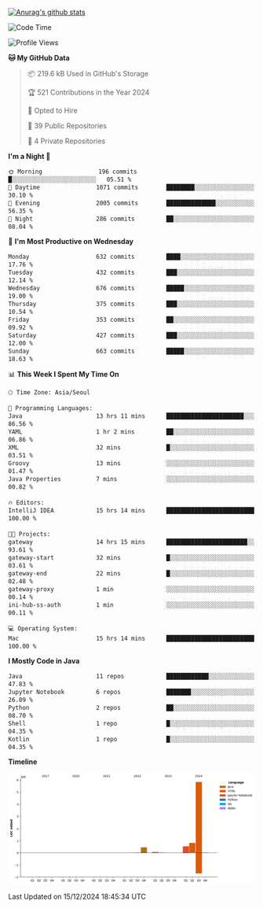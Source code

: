[![Anurag's github stats](https://github-readme-stats.vercel.app/api?username=hajubal)](https://github.com/anuraghazra/github-readme-stats)

<!--START_SECTION:waka-->
![Code Time](http://img.shields.io/badge/Code%20Time-164%20hrs%2021%20mins-blue)

![Profile Views](http://img.shields.io/badge/Profile%20Views-0-blue)

**🐱 My GitHub Data** 

> 📦 219.6 kB Used in GitHub's Storage 
 > 
> 🏆 521 Contributions in the Year 2024
 > 
> 💼 Opted to Hire
 > 
> 📜 39 Public Repositories 
 > 
> 🔑 4 Private Repositories 
 > 
**I'm a Night 🦉** 

```text
🌞 Morning                196 commits         █░░░░░░░░░░░░░░░░░░░░░░░░   05.51 % 
🌆 Daytime                1071 commits        ████████░░░░░░░░░░░░░░░░░   30.10 % 
🌃 Evening                2005 commits        ██████████████░░░░░░░░░░░   56.35 % 
🌙 Night                  286 commits         ██░░░░░░░░░░░░░░░░░░░░░░░   08.04 % 
```
📅 **I'm Most Productive on Wednesday** 

```text
Monday                   632 commits         ████░░░░░░░░░░░░░░░░░░░░░   17.76 % 
Tuesday                  432 commits         ███░░░░░░░░░░░░░░░░░░░░░░   12.14 % 
Wednesday                676 commits         █████░░░░░░░░░░░░░░░░░░░░   19.00 % 
Thursday                 375 commits         ███░░░░░░░░░░░░░░░░░░░░░░   10.54 % 
Friday                   353 commits         ██░░░░░░░░░░░░░░░░░░░░░░░   09.92 % 
Saturday                 427 commits         ███░░░░░░░░░░░░░░░░░░░░░░   12.00 % 
Sunday                   663 commits         █████░░░░░░░░░░░░░░░░░░░░   18.63 % 
```


📊 **This Week I Spent My Time On** 

```text
🕑︎ Time Zone: Asia/Seoul

💬 Programming Languages: 
Java                     13 hrs 11 mins      ██████████████████████░░░   86.56 % 
YAML                     1 hr 2 mins         ██░░░░░░░░░░░░░░░░░░░░░░░   06.86 % 
XML                      32 mins             █░░░░░░░░░░░░░░░░░░░░░░░░   03.51 % 
Groovy                   13 mins             ░░░░░░░░░░░░░░░░░░░░░░░░░   01.47 % 
Java Properties          7 mins              ░░░░░░░░░░░░░░░░░░░░░░░░░   00.82 % 

🔥 Editors: 
IntelliJ IDEA            15 hrs 14 mins      █████████████████████████   100.00 % 

🐱‍💻 Projects: 
gateway                  14 hrs 15 mins      ███████████████████████░░   93.61 % 
gateway-start            32 mins             █░░░░░░░░░░░░░░░░░░░░░░░░   03.61 % 
gateway-end              22 mins             █░░░░░░░░░░░░░░░░░░░░░░░░   02.48 % 
gateway-proxy            1 min               ░░░░░░░░░░░░░░░░░░░░░░░░░   00.14 % 
ini-hub-ss-auth          1 min               ░░░░░░░░░░░░░░░░░░░░░░░░░   00.11 % 

💻 Operating System: 
Mac                      15 hrs 14 mins      █████████████████████████   100.00 % 
```

**I Mostly Code in Java** 

```text
Java                     11 repos            ████████████░░░░░░░░░░░░░   47.83 % 
Jupyter Notebook         6 repos             ███████░░░░░░░░░░░░░░░░░░   26.09 % 
Python                   2 repos             ██░░░░░░░░░░░░░░░░░░░░░░░   08.70 % 
Shell                    1 repo              █░░░░░░░░░░░░░░░░░░░░░░░░   04.35 % 
Kotlin                   1 repo              █░░░░░░░░░░░░░░░░░░░░░░░░   04.35 % 
```



**Timeline**

![Lines of Code chart](https://raw.githubusercontent.com/hajubal/hajubal/main/assets/bar_graph.png)


 Last Updated on 15/12/2024 18:45:34 UTC
<!--END_SECTION:waka-->